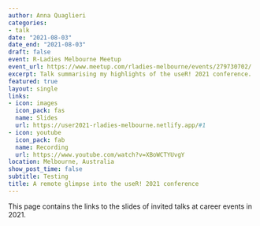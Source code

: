 ```yaml
---
author: Anna Quaglieri
categories:
- talk
date: "2021-08-03"
date_end: "2021-08-03"
draft: false
event: R-Ladies Melbourne Meetup
event_url: https://www.meetup.com/rladies-melbourne/events/279730702/
excerpt: Talk summarising my highlights of the useR! 2021 conference.
featured: true
layout: single
links:
- icon: images
  icon_pack: fas
  name: Slides
  url: https://user2021-rladies-melbourne.netlify.app/#1
- icon: youtube
  icon_pack: fab
  name: Recording
  url: https://www.youtube.com/watch?v=XBoWCTYUvgY
location: Melbourne, Australia
show_post_time: false
subtitle: Testing
title: A remote glimpse into the useR! 2021 conference
---
```


This page contains the links to the slides of invited talks at career events in 2021.
